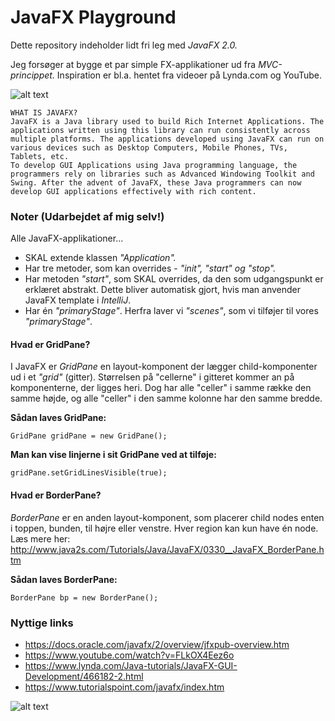 # JavaFX Playground
Dette repository indeholder lidt fri leg med _JavaFX 2.0._

Jeg forsøger at bygge et par simple FX-applikationer ud fra _MVC-princippet._ Inspiration er bl.a. hentet fra videoer på Lynda.com og YouTube. 

![alt text](https://i.imgur.com/voqbPFg.png "Screenshots af GUI")


    WHAT IS JAVAFX?
    JavaFX is a Java library used to build Rich Internet Applications. The applications written using this library can run consistently across multiple platforms. The applications developed using JavaFX can run on various devices such as Desktop Computers, Mobile Phones, TVs, Tablets, etc.
    To develop GUI Applications using Java programming language, the programmers rely on libraries such as Advanced Windowing Toolkit and Swing. After the advent of JavaFX, these Java programmers can now develop GUI applications effectively with rich content.


### Noter (Udarbejdet af mig selv!)
Alle JavaFX-applikationer...
- SKAL extende klassen _"Application"._
- Har tre metoder, som kan overrides - _"init", "start" og "stop"._
- Har metoden _"start"_, som SKAL overrides, da den som udgangspunkt er erklæret abstrakt. Dette bliver automatisk gjort, hvis man anvender JavaFX template i _IntelliJ_.
- Har én _"primaryStage"_. Herfra laver vi _"scenes"_, som vi tilføjer til vores _"primaryStage"_.

#### Hvad er GridPane?
I JavaFX er _GridPane_ en layout-komponent der lægger child-komponenter ud i et _"grid"_ (gitter). Størrelsen på "cellerne" i gitteret kommer an på komponenterne, der ligges heri. Dog har alle "celler" i samme række den samme højde, og alle "celler" i den samme kolonne har den samme bredde.

**Sådan laves GridPane:**

    GridPane gridPane = new GridPane();
    
**Man kan vise linjerne i sit GridPane ved at tilføje:**

    gridPane.setGridLinesVisible(true);
    
#### Hvad er BorderPane?
_BorderPane_ er en anden layout-komponent, som placerer child nodes enten i toppen, bunden, til højre eller venstre. Hver region kan kun have én node. Læs mere her: http://www.java2s.com/Tutorials/Java/JavaFX/0330__JavaFX_BorderPane.htm

**Sådan laves BorderPane:**

    BorderPane bp = new BorderPane();
    
### Nyttige links
- https://docs.oracle.com/javafx/2/overview/jfxpub-overview.htm
- https://www.youtube.com/watch?v=FLkOX4Eez6o
- https://www.lynda.com/Java-tutorials/JavaFX-GUI-Development/466182-2.html
- https://www.tutorialspoint.com/javafx/index.htm


![alt text](https://i.imgur.com/kJrz2vj.png "Udviklet af dani832m")